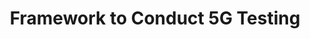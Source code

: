 ---
title: Framework to Conduct 5G Testing
start-date: April 27,2021
end-date: April 28, 2021 #otherwise use end-date
featured: yes #puts meeting on homepage
description: Framework to Conduct 5G Testing
overview: 'The two half-day sessions will focus on the Framework To Conduct 5G Testing. They will also conduct two moderated exercises walking through the framework, with two selected federal 5G use-cases: 1) Smart Warehouse and 2) Drones. The event will wrap up with lessons learned on how this framework will be useful for: fed-to-fed and fed-to-commercial uses, testbed overviews from industry and academia, and next steps. <a href="https://gsa.zoomgov.com/webinar/register/WN_oR4w4PA9QNCjiHFAu0GbOg">Register for the Framework to Conduct 5G Testing Event</a>.'
image: federal-mobility-group.png
image-alt: federal mobility group
link: https://gsa.zoomgov.com/webinar/register/WN_oR4w4PA9QNCjiHFAu0GbOg
external: 1


---